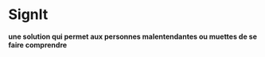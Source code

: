 # SignIt

**une solution qui permet aux personnes malentendantes ou muettes de se faire comprendre**
